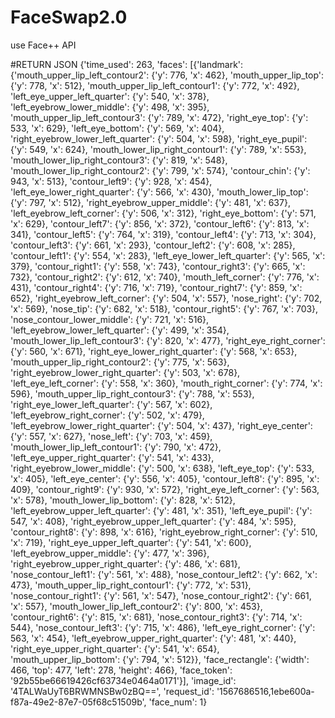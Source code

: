 # FaceSwap2.0
use Face++  API


#RETURN JSON
{'time_used': 263, 'faces': [{'landmark': {'mouth_upper_lip_left_contour2': {'y': 776, 'x': 462}, 'mouth_upper_lip_top': {'y': 778, 'x': 512}, 'mouth_upper_lip_left_contour1': {'y': 772, 'x': 492}, 'left_eye_upper_left_quarter': {'y': 540, 'x': 378}, 'left_eyebrow_lower_middle': {'y': 498, 'x': 395}, 'mouth_upper_lip_left_contour3': {'y': 789, 'x': 472}, 'right_eye_top': {'y': 533, 'x': 629}, 'left_eye_bottom': {'y': 569, 'x': 404}, 'right_eyebrow_lower_left_quarter': {'y': 504, 'x': 598}, 'right_eye_pupil': {'y': 549, 'x': 624}, 'mouth_lower_lip_right_contour1': {'y': 789, 'x': 553}, 'mouth_lower_lip_right_contour3': {'y': 819, 'x': 548}, 'mouth_lower_lip_right_contour2': {'y': 799, 'x': 574}, 'contour_chin': {'y': 943, 'x': 513}, 'contour_left9': {'y': 928, 'x': 454}, 'left_eye_lower_right_quarter': {'y': 566, 'x': 430}, 'mouth_lower_lip_top': {'y': 797, 'x': 512}, 'right_eyebrow_upper_middle': {'y': 481, 'x': 637}, 'left_eyebrow_left_corner': {'y': 506, 'x': 312}, 'right_eye_bottom': {'y': 571, 'x': 629}, 'contour_left7': {'y': 856, 'x': 372}, 'contour_left6': {'y': 813, 'x': 341}, 'contour_left5': {'y': 764, 'x': 319}, 'contour_left4': {'y': 713, 'x': 304}, 'contour_left3': {'y': 661, 'x': 293}, 'contour_left2': {'y': 608, 'x': 285}, 'contour_left1': {'y': 554, 'x': 283}, 'left_eye_lower_left_quarter': {'y': 565, 'x': 379}, 'contour_right1': {'y': 558, 'x': 743}, 'contour_right3': {'y': 665, 'x': 732}, 'contour_right2': {'y': 612, 'x': 740}, 'mouth_left_corner': {'y': 776, 'x': 431}, 'contour_right4': {'y': 716, 'x': 719}, 'contour_right7': {'y': 859, 'x': 652}, 'right_eyebrow_left_corner': {'y': 504, 'x': 557}, 'nose_right': {'y': 702, 'x': 569}, 'nose_tip': {'y': 682, 'x': 518}, 'contour_right5': {'y': 767, 'x': 703}, 'nose_contour_lower_middle': {'y': 721, 'x': 516}, 'left_eyebrow_lower_left_quarter': {'y': 499, 'x': 354}, 'mouth_lower_lip_left_contour3': {'y': 820, 'x': 477}, 'right_eye_right_corner': {'y': 560, 'x': 671}, 'right_eye_lower_right_quarter': {'y': 568, 'x': 653}, 'mouth_upper_lip_right_contour2': {'y': 775, 'x': 563}, 'right_eyebrow_lower_right_quarter': {'y': 503, 'x': 678}, 'left_eye_left_corner': {'y': 558, 'x': 360}, 'mouth_right_corner': {'y': 774, 'x': 596}, 'mouth_upper_lip_right_contour3': {'y': 788, 'x': 553}, 'right_eye_lower_left_quarter': {'y': 567, 'x': 602}, 'left_eyebrow_right_corner': {'y': 502, 'x': 479}, 'left_eyebrow_lower_right_quarter': {'y': 504, 'x': 437}, 'right_eye_center': {'y': 557, 'x': 627}, 'nose_left': {'y': 703, 'x': 459}, 'mouth_lower_lip_left_contour1': {'y': 790, 'x': 472}, 'left_eye_upper_right_quarter': {'y': 541, 'x': 433}, 'right_eyebrow_lower_middle': {'y': 500, 'x': 638}, 'left_eye_top': {'y': 533, 'x': 405}, 'left_eye_center': {'y': 556, 'x': 405}, 'contour_left8': {'y': 895, 'x': 409}, 'contour_right9': {'y': 930, 'x': 572}, 'right_eye_left_corner': {'y': 563, 'x': 578}, 'mouth_lower_lip_bottom': {'y': 828, 'x': 512}, 'left_eyebrow_upper_left_quarter': {'y': 481, 'x': 351}, 'left_eye_pupil': {'y': 547, 'x': 408}, 'right_eyebrow_upper_left_quarter': {'y': 484, 'x': 595}, 'contour_right8': {'y': 898, 'x': 616}, 'right_eyebrow_right_corner': {'y': 510, 'x': 719}, 'right_eye_upper_left_quarter': {'y': 541, 'x': 600}, 'left_eyebrow_upper_middle': {'y': 477, 'x': 396}, 'right_eyebrow_upper_right_quarter': {'y': 486, 'x': 681}, 'nose_contour_left1': {'y': 561, 'x': 488}, 'nose_contour_left2': {'y': 662, 'x': 473}, 'mouth_upper_lip_right_contour1': {'y': 772, 'x': 531}, 'nose_contour_right1': {'y': 561, 'x': 547}, 'nose_contour_right2': {'y': 661, 'x': 557}, 'mouth_lower_lip_left_contour2': {'y': 800, 'x': 453}, 'contour_right6': {'y': 815, 'x': 681}, 'nose_contour_right3': {'y': 714, 'x': 544}, 'nose_contour_left3': {'y': 715, 'x': 486}, 'left_eye_right_corner': {'y': 563, 'x': 454}, 'left_eyebrow_upper_right_quarter': {'y': 481, 'x': 440}, 'right_eye_upper_right_quarter': {'y': 541, 'x': 654}, 'mouth_upper_lip_bottom': {'y': 794, 'x': 512}}, 'face_rectangle': {'width': 466, 'top': 477, 'left': 278, 'height': 466}, 'face_token': '92b55be66619426cf63734e0464a0171'}], 'image_id': '4TALWaUyT6BRWMNSBw0zBQ==', 'request_id': '1567686516,1ebe600a-f87a-49e2-87e7-05f68c51509b', 'face_num': 1}
